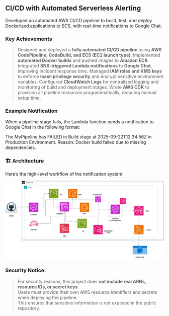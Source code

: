 ## CI/CD with Automated Serverless Alerting
Developed an automated AWS CI/CD pipeline to build, test, and deploy Dockerized applications to ECS, with real-time notifications to Google Chat.

### Key Achievements
> Designed and deployed a **fully automated CI/CD pipeline** using **AWS CodePipeline, CodeBuild, and ECS (EC2 launch type)**.
> Implemented **automated Docker builds** and pushed images to **Amazon ECR**.
> Integrated **SNS-triggered Lambda notifications** to **Google Chat**, improving incident response time.
> Managed **IAM roles and KMS keys** to enforce **least-privilege security** and encrypt sensitive environment variables.
> Configured **CloudWatch Logs** for centralized logging and monitoring of build and deployment stages.
> Wrote **AWS CDK** to provision all pipeline resources programmatically, reducing manual setup time.

### Example Notification

When a pipeline stage fails, the Lambda function sends a notification to Google Chat in the following format:

The MyPipeline has FAILED in Build stage at 2025-09-22T12:34:56Z in Production Environment. Reason: Docker build failed due to missing dependencies.


### 🏗️ Architecture

Here’s the high-level workflow of the notification system:

![Architecture Workflow](<serverless-monitoring.drawio (2).png>)


### **Security Notice:**  
> For security reasons, this project does **not include real ARNs, resource IDs, or secret keys**.  
> Users must provide their own AWS resource identifiers and secrets when deploying the pipeline.  
> This ensures that sensitive information is not exposed in the public repository.
